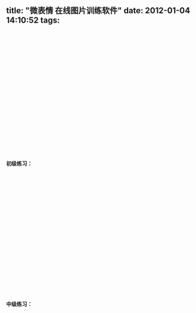 title: "微表情 在线图片训练软件"
date: 2012-01-04 14:10:52
tags:
---

**<object classid="clsid:D27CDB6E-AE6D-11cf-96B8-444553540000" width="420" height="360">初级练习：</object>**
<object classid="clsid:D27CDB6E-AE6D-11cf-96B8-444553540000" width="420" height="360"><embed type="application/x-shockwave-flash" width="420" height="360" src="http://dlyww.com/flash/1.swf" quality="high"></embed></object>

**<object classid="clsid:D27CDB6E-AE6D-11cf-96B8-444553540000" width="420" height="360">中级练习：</object>**
<object classid="clsid:D27CDB6E-AE6D-11cf-96B8-444553540000" width="420" height="360"><embed type="application/x-shockwave-flash" width="420" height="360" src="http://dlyww.com/flash/2.swf" quality="high"></embed></object>

&nbsp;